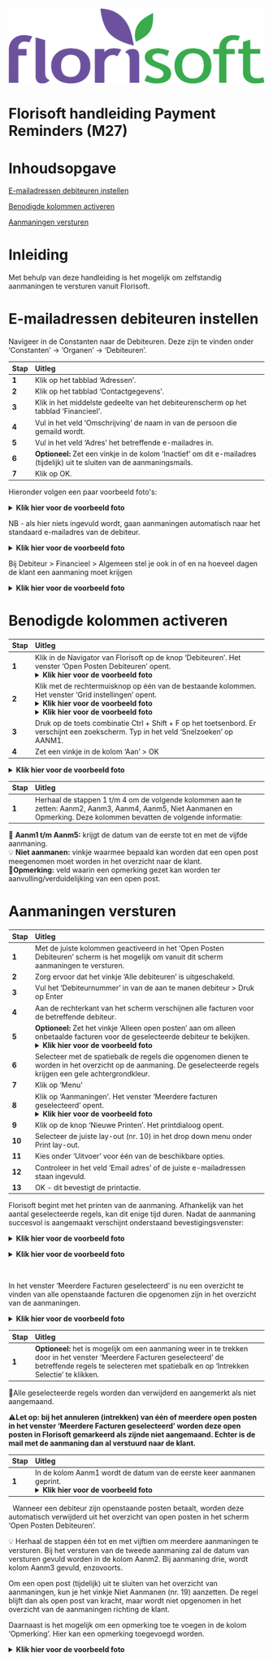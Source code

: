 <img src="../../fslogo.png"/>

# Florisoft handleiding Payment Reminders (M27)

# Inhoudsopgave 

[E-mailadressen debiteuren instellen](#optioneel-mailadressen-debiteuren-instellen)

[Benodigde kolommen activeren](#benodigde-kolommen-activeren)

[Aanmaningen versturen](#aanmaningen-versturen)

# Inleiding

Met behulp van deze handleiding is het mogelijk om zelfstandig aanmaningen te versturen vanuit Florisoft.

# E-mailadressen debiteuren instellen

Navigeer in de Constanten naar de Debiteuren. Deze zijn te vinden onder ‘Constanten’ -> ‘Organen’ -> ‘Debiteuren’.


|Stap|Uitleg|
|:--|:--|
|**1**| Klik op het tabblad ‘Adressen’.
|**2**| Klik op het tabblad ‘Contactgegevens’.
|**3**|Klik in het middelste gedeelte van het debiteurenscherm op het tabblad ‘Financieel’.
|**4**| Vul in het veld ‘Omschrijving’ de naam in van de persoon die gemaild wordt.
|**5**|Vul in het veld ‘Adres’ het betreffende e-mailadres in.
|**6**| **Optioneel:** Zet een vinkje in de kolom ‘Inactief’ om dit e-mailadres (tijdelijk) uit te sluiten van de aanmaningsmails.
|**7**| Klik op OK.

Hieronder volgen een paar voorbeeld foto's:
<details><summary><b>Klik hier voor de voorbeeld foto</b></summary><img src=".Gebruikershandleiding Aanmanen\media\image2.png"/></details>

NB - als hier niets ingevuld wordt, gaan aanmaningen automatisch naar het standaard e-mailadres van de debiteur.

<details><summary><b>Klik hier voor de voorbeeld foto</b></summary><img src=".Gebruikershandleiding Aanmanen\media\image3.png"/></details>

Bij Debiteur > Financieel > Algemeen stel je ook in of en na hoeveel dagen de klant een aanmaning moet krijgen

<details><summary><b>Klik hier voor de voorbeeld foto</b></summary><img src=".Gebruikershandleiding Aanmanen\media\image2-1.png"/></details>



# Benodigde kolommen activeren

|Stap|Uitleg|
|:--|:--|
|**1**| Klik in de Navigator van Florisoft op de knop ‘Debiteuren’. Het venster ‘Open Posten Debiteuren’ opent.<details><summary><b>Klik hier voor de voorbeeld foto</b></summary><img src=".Gebruikershandleiding Aanmanen\media\image4.png"/></details>
|**2**| Klik met de rechtermuisknop op één van de bestaande kolommen. Het venster ‘Grid instellingen’ opent.<details><summary><b>Klik hier voor de voorbeeld foto</b></summary><img src=".Gebruikershandleiding Aanmanen\media\image5.png"/></details><details><summary><b>Klik hier voor de voorbeeld foto</b></summary><img src=".Gebruikershandleiding Aanmanen\media\image6.png"/></details>
|**3**| Druk op de toets combinatie Ctrl + Shift + F op het toetsenbord. Er verschijnt een zoekscherm. Typ in het veld ‘Snelzoeken’ op AANM1. 
|**4**| Zet een vinkje in de kolom ‘Aan’ > OK
<details><summary><b>Klik hier voor de voorbeeld foto</b></summary><img src=".Gebruikershandleiding Aanmanen\media\image7.png"/></details> 

|Stap|Uitleg|
|:--|:--|
|**1**| Herhaal de stappen 1 t/m 4 om de volgende kolommen aan te zetten: Aanm2, Aanm3, Aanm4, Aanm5, Niet Aanmanen en Opmerking. Deze kolommen bevatten de volgende informatie:

:memo: **Aanm1 t/m Aanm5:** krijgt de datum van de eerste tot en met de vijfde aanmaning.  
:bulb: **Niet aanmanen:** vinkje waarmee bepaald kan worden dat een open post meegenomen moet worden in het overzicht naar de klant.  
:memo:**Opmerking:** veld waarin een opmerking gezet kan worden ter aanvulling/verduidelijking van een open post.

# Aanmaningen versturen

|Stap|Uitleg|
|:--|:--|
|**1**| Met de juiste kolommen geactiveerd in het ‘Open Posten Debiteuren’ scherm is het mogelijk om vanuit dit scherm aanmaningen te versturen.
|**2**|Zorg ervoor dat het vinkje ‘Alle debiteuren’ is uitgeschakeld.
|**3**| Vul het ‘Debiteurnummer’ in van de aan te manen debiteur > Druk op Enter
|**4**| Aan de rechterkant van het scherm verschijnen alle facturen voor de betreffende debiteur.
|**5**| **Optioneel:** Zet het vinkje ‘Alleen open posten’ aan om alleen onbetaalde facturen voor de geselecteerde debiteur te bekijken. <details><summary><b>Klik hier voor de voorbeeld foto</b></summary><img src=".Gebruikershandleiding Aanmanen\media\image8.png"/></details>
|**6**|Selecteer met de spatiebalk de regels die opgenomen dienen te worden in het overzicht op de aanmaning. De geselecteerde regels krijgen een gele achtergrondkleur.
|**7**|Klik op ‘Menu’
|**8**|Klik op ‘Aanmaningen’. Het venster ‘Meerdere facturen geselecteerd’ opent. <details><summary><b>Klik hier voor de voorbeeld foto</b></summary><img src=".Gebruikershandleiding Aanmanen\media\image9.png"/></details>
|**9**|Klik op de knop ‘Nieuwe Printen’. Het printdialoog opent.
|**10**| Selecteer de juiste lay-out (nr. 10) in het drop down menu onder Print lay-out.
|**11**| Kies onder ‘Uitvoer’ voor één van de beschikbare opties.
|**12**| Controleer in het veld ‘Email adres’ of de juiste e-mailadressen staan ingevuld.
|**13**| OK - dit bevestigt de printactie.

Florisoft begint met het printen van de aanmaning. Afhankelijk van het aantal geselecteerde regels, kan dit enige tijd duren. Nadat de aanmaning succesvol is aangemaakt verschijnt onderstaand bevestigingsvenster:<details><summary><b>Klik hier voor de voorbeeld foto</b></summary><img src=".Gebruikershandleiding Aanmanen\media\image10.png"/></details>

<details><summary><b>Klik hier voor de voorbeeld foto</b></summary><img src=".Gebruikershandleiding Aanmanen\media\image11.png"/></details>

&nbsp;

In het venster ‘Meerdere Facturen geselecteerd’ is nu een overzicht te vinden van alle openstaande facturen die opgenomen zijn in het overzicht van de aanmaningen.

<details><summary><b>Klik hier voor de voorbeeld foto</b></summary><img src=".Gebruikershandleiding Aanmanen\media\image12.png"/></details>

|Stap|Uitleg|
|:--|:--|
|**1**| **Optioneel:** het is mogelijk om een aanmaning weer in te trekken door in het venster ‘Meerdere Facturen geselecteerd’ de betreffende regels te selecteren met spatiebalk en op ‘Intrekken Selectie’ te klikken.
:memo:Alle geselecteerde regels worden dan verwijderd en aangemerkt als niet aangemaand.

:warning:**Let op: bij het annuleren (intrekken) van één of meerdere open posten in het venster ‘Meerdere Facturen geselecteerd’ worden deze open posten in Florisoft gemarkeerd als zijnde niet aangemaand. Echter is de mail met de aanmaning dan al verstuurd naar de klant.**

|Stap|Uitleg|
|:--|:--|
|**1**|In de kolom Aanm1 wordt de datum van de eerste keer aanmanen geprint. <details><summary><b>Klik hier voor de voorbeeld foto</b></summary><img src=".Gebruikershandleiding Aanmanen\media\image13.png"/></details>
&nbsp;
Wanneer een debiteur zijn openstaande posten betaalt, worden deze automatisch verwijderd uit het overzicht van open posten in het scherm ‘Open Posten Debiteuren’.

:bulb: Herhaal de stappen één tot en met vijftien om meerdere aanmaningen te versturen. Bij het versturen van de tweede aanmaning zal de datum van versturen gevuld worden in de kolom Aanm2. Bij aanmaning drie, wordt kolom Aanm3 gevuld, enzovoorts.

Om een open post (tijdelijk) uit te sluiten van het overzicht van aanmaningen, kun je het vinkje Niet Aanmanen (nr. 19) aanzetten. De regel blijft dan als open post van kracht, maar wordt niet opgenomen in het overzicht van de aanmaningen richting de klant.

Daarnaast is het mogelijk om een opmerking toe te voegen in de kolom ‘Opmerking’. Hier kan een opmerking toegevoegd worden. 

<details><summary><b>Klik hier voor de voorbeeld foto</b></summary><img src=".Gebruikershandleiding Aanmanen\media\image14.png"/></details>

